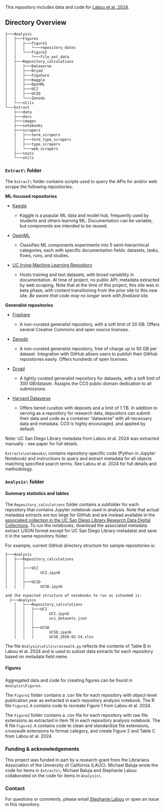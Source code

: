 This repository includes data and code for [Labou et al. 2024](https://doi.org/10.7191/jeslib.685).

## Directory Overview

```bash
├───Analysis
│   ├───Figures
│   │   ├───Figure1
│   │   │   └───repository_dates
│   │   └───Figure2
│   │       └───file_ext_data
│   ├───Repository_calculations
│   │   ├───Dataverse
│   │   ├───Dryad
│   │   ├───Figshare
│   │   ├───Kaggle
│   │   ├───OpenML
│   │   ├───UCI
│   │   ├───UCSD
│   │   └───Zenodo
│   └───utils
└───Extract
    ├───data
    ├───docs
    ├───images
    ├───notebooks
    ├───scrapers
    │   ├───term_scrapers
    │   ├───term_type_scrapers
    │   ├───type_scrapers
    │   └───web_scrapers
    ├───tests
    └───utils
```

### `Extract\` folder

The `Extract\` folder contains scripts used to query the APIs for and/or web scrape the following repositories:

**ML-focused repositories**

* [Kaggle](https://www.kaggle.com/)
  * Kaggle is a popular ML data and model hub, frequently used by students and others learning ML. Documentation can be variable, but components are intended to be reused.
  
* [OpenML](https://www.openml.org/)
  * Classifies ML components experiments into 5 semi-hierarchical categories, each with specific documentation fields: datasets, tasks, flows, runs, and studies.
  
* [UC Irvine Machine Learning Repository](https://archive.ics.uci.edu/)
  * Hosts training and test datasets, with broad variability in documentation. At time of project, no public API; metadata extracted by web scraping. Note that at the time of this project, this site was in beta phase, with content transitioning from the prior site to this new site. _Be aware that  code may no longer work with finalized site_. 

**Generalist repositories**

* [Figshare](https://figshare.com/)
  * A non-curated generalist repository, with a soft limit of 20 GB. Offers several Creative Commons and open source licenses.
  
* [Zenodo](https://zenodo.org/)
  * A non-curated generalist repository, free of charge up to 50 GB per dataset. Integration with GitHub allows users to publish their GitHub repositories easily. Offers hundreds of open licenses.
  
* [Dryad](https://datadryad.org/stash)
  * A lightly curated generalist repository for datasets, with a soft limit of 300 GB/dataset. Assigns the CC0 public domain dedication to all submissions.
  
* [Harvard Dataverse](https://dataverse.harvard.edu/)
  * Offers tiered curation with deposits and a limit of 1 TB. In addition to serving as a repository for research data, depositors can submit their data and code as a container “dataverse” with all necessary data and metadata. CC0 is highly encouraged, and applied by default.
  
Note: UC San Diego Library metadata from Labou et al. 2024 was extracted manually - see paper for full details.

`Extracts\notebooks\` contains repository-specific code (Python in Jupyter Notebook) and instructions to query and extract metadata for all objects matching specified search terms. See Labou et al. 2024 for full details and methodology. 

### `Analysis\` folder

#### Summary statistics and tables
The `Repository_calculations` folder contains a subfolder for each repository that contains Jupyter notebook used in analysis. Note that actual metadata extracts are too large for GitHub and are instead available in the [associated collection in the UC San Diego Library Research Data Digital Collections](https://doi.org/10.6075/J0JS9QMH). To run the notebooks, download the associated metadata extract (JSON format except for UC San Diego Library metadata) and save it in the same repository folder.

For example, current GitHub directory structure for sample repositories is:

```bash
├───Analysis
│   ├───Repository_calculations
│   │   │
│   │   ├───UCI
│   │   │       UCI.ipynb
│   │   │
│   │   ├───UCSD
│   │   │       UCSD.ipynb
```
```bash
and the expected structure of notebooks to run as intended is:
  ├───Analysis
    │   ├───Repository_calculations
    │   │   ├───UCI
    │   │   │       UCI.ipynb
    │   │   │       uci_datasets.json
    │   │   │
    │   │   ├───UCSD
    │   │   │       UCSD.ipynb
    │   │   │       UCSD_2020-02-24.xlsx
```

The file `Analysis\utils\crosswalk.py` reflects the contents of Table B in Labou et al. 2024 and is used to subset data extracts for each repository based on metadata field name.

##### Figures
Aggregated data and code for creating figures can be found in `Analysis\Figures`. 

The `Figure1` folder contains a .csv file for each repository with object-level publication year as extracted in each repository analysis notebook. The R file `Figure1.R` contains code to recreate Figure 1 from Labou et al. 2024.

The `Figure2` folder contains a .csv file for each repository with raw file extensions as extracted in item 19 in each repository analysis notebook. The R file `Figure2.R` contains code to clean and standardize file extensions, crosswalk extensions to format category, and create Figure 2 and Table C from Labou et al. 2024.

### Funding & acknowledgements
This project was funded in part by a research grant from the Librarians Association of the University of California (LAUC). Michael Baluja wrote the code for items in `Extracts\`; Michael Baluja and Stephanie Labou collaborated on the code for items in `Analysis\`. 

### Contact
For questions or comments, please email [Stephanie Labou](mailto:slabou@ucsd.edu) or open an issue in this repository.



